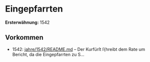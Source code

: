 # Eingepfarrten

**Ersterwähnung:** 1542

## Vorkommen
- 1542: [jahre/1542/README.md](../jahre/1542/README.md) – Der Kurfürſt ſ{hreibt dem Rate um Bericht, da die
Eingepfarrten zu S...
